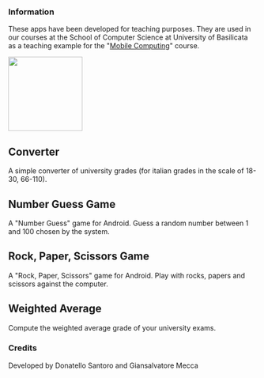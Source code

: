 ### Information

These apps have been developed for teaching purposes. They are used in our courses at the School of Computer Science at University of Basilicata as a teaching example for the "[Mobile Computing](http://www.informatica.unibas.it/moodle)" course.

<a href="https://play.google.com/store/search?q=pub:School+of+Computer+Science+-+Univ.+of+Basilicata"><img src="https://play.google.com/intl/en_us/badges/images/generic/en-play-badge.png" width="150"/></a>

## Converter
A simple converter of university grades (for italian grades in the scale of 18-30, 66-110).

## Number Guess Game
A "Number Guess" game for Android. Guess a random number between 1 and 100 chosen by the system.

## Rock, Paper, Scissors Game
A "Rock, Paper, Scissors" game for Android. Play with rocks, papers and scissors against the computer.

## Weighted Average
Compute the weighted average grade of your university exams.


### Credits

Developed by
Donatello Santoro and Giansalvatore Mecca
